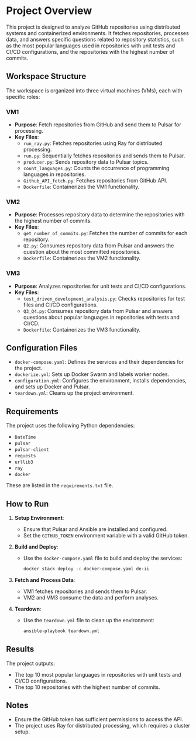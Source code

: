 # Project Overview

This project is designed to analyze GitHub repositories using distributed systems and containerized environments. It fetches repositories, processes data, and answers specific questions related to repository statistics, such as the most popular languages used in repositories with unit tests and CI/CD configurations, and the repositories with the highest number of commits.

## Workspace Structure

The workspace is organized into three virtual machines (VMs), each with specific roles:

### VM1
- **Purpose**: Fetch repositories from GitHub and send them to Pulsar for processing.
- **Key Files**:
  - `run_ray.py`: Fetches repositories using Ray for distributed processing.
  - `run.py`: Sequentially fetches repositories and sends them to Pulsar.
  - `producer.py`: Sends repository data to Pulsar topics.
  - `count_languages.py`: Counts the occurrence of programming languages in repositories.
  - `Github_API_fetch.py`: Fetches repositories from GitHub API.
  - `Dockerfile`: Containerizes the VM1 functionality.

### VM2
- **Purpose**: Processes repository data to determine the repositories with the highest number of commits.
- **Key Files**:
  - `get_number_of_commits.py`: Fetches the number of commits for each repository.
  - `Q2.py`: Consumes repository data from Pulsar and answers the question about the most committed repositories.
  - `Dockerfile`: Containerizes the VM2 functionality.

### VM3
- **Purpose**: Analyzes repositories for unit tests and CI/CD configurations.
- **Key Files**:
  - `test_driven_development_analysis.py`: Checks repositories for test files and CI/CD configurations.
  - `Q3_Q4.py`: Consumes repository data from Pulsar and answers questions about popular languages in repositories with tests and CI/CD.
  - `Dockerfile`: Containerizes the VM3 functionality.

## Configuration Files

- `docker-compose.yaml`: Defines the services and their dependencies for the project.
- `dockerize.yml`: Sets up Docker Swarm and labels worker nodes.
- `configuration.yml`: Configures the environment, installs dependencies, and sets up Docker and Pulsar.
- `teardown.yml`: Cleans up the project environment.

## Requirements

The project uses the following Python dependencies:
- `DateTime`
- `pulsar`
- `pulsar-client`
- `requests`
- `urllib3`
- `ray`
- `docker`

These are listed in the `requirements.txt` file.

## How to Run

1. **Setup Environment**:
   - Ensure that Pulsar and Ansible are installed and configured.
   - Set the `GITHUB_TOKEN` environment variable with a valid GitHub token.

2. **Build and Deploy**:
   - Use the `docker-compose.yaml` file to build and deploy the services:
     ```sh
     docker stack deploy -c docker-compose.yaml de-ii
     ```

3. **Fetch and Process Data**:
   - VM1 fetches repositories and sends them to Pulsar.
   - VM2 and VM3 consume the data and perform analyses.

4. **Teardown**:
   - Use the `teardown.yml` file to clean up the environment:
     ```sh
     ansible-playbook teardown.yml
     ```

## Results

The project outputs:
- The top 10 most popular languages in repositories with unit tests and CI/CD configurations.
- The top 10 repositories with the highest number of commits.

## Notes

- Ensure the GitHub token has sufficient permissions to access the API.
- The project uses Ray for distributed processing, which requires a cluster setup.